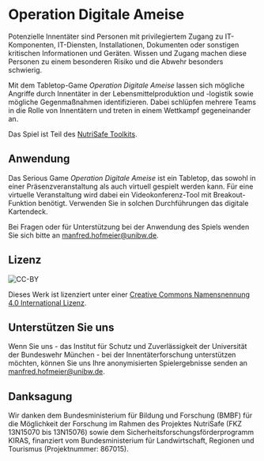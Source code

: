 # Operation Digitale Ameise
Potenzielle Innentäter sind Personen mit privilegiertem Zugang zu IT-Komponenten, IT-Diensten, Installationen, Dokumenten oder sonstigen kritischen Informationen und Geräten. Wissen und Zugang machen diese Personen zu einem besonderen Risiko und die Abwehr besonders schwierig.


Mit dem Tabletop-Game _Operation Digitale Ameise_ lassen sich mögliche Angriffe durch Innentäter in der Lebensmittelproduktion und -logistik sowie mögliche Gegenmaßnahmen identifizieren. Dabei schlüpfen mehrere Teams in die Rolle von Innentätern und treten in einem Wettkampf gegeneinander an.


Das Spiel ist Teil des [NutriSafe Toolkits](https://nutrisafe.de/toolkit).

## Anwendung
Das Serious Game _Operation Digitale Ameise_ ist ein Tabletop, das sowohl in einer Präsenzveranstaltung als auch virtuell gespielt werden kann. Für eine virtuelle Veranstaltung wird dabei ein Videokonferenz-Tool mit Breakout-Funktion benötigt. Verwenden Sie in solchen Durchführungen das digitale Kartendeck.


Bei Fragen oder für Unterstützung bei der Anwendung des Spiels wenden Sie sich bitte an [manfred.hofmeier@unibw.de](mailto:manfred.hofmeier@unibw.de).

## Lizenz
![CC-BY](https://i.creativecommons.org/l/by/4.0/88x31.png)

Dieses Werk ist lizenziert unter einer [Creative Commons Namensnennung 4.0 International Lizenz](http://creativecommons.org/licenses/by/4.0/).

## Unterstützen Sie uns
Wenn Sie uns - das Institut für Schutz und Zuverlässigkeit der Universität der Bundeswehr München - bei der Innentäterforschung unterstützen möchten, können Sie uns Ihre anonymisierten Spielergebnisse senden an [manfred.hofmeier@unibw.de](mailto:manfred.hofmeier@unibw.de).

## Danksagung
Wir danken dem Bundesministerium für Bildung und Forschung (BMBF) für die Möglichkeit der Forschung im Rahmen des Projektes NutriSafe (FKZ 13N15070 bis 13N15076) sowie dem Sicherheitsforschungsförderprogramm KIRAS, finanziert vom Bundesministerium für Landwirtschaft, Regionen und Tourismus (Projektnummer: 867015).
